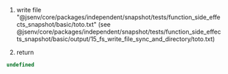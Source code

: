 1. write file "@jsenv/core/packages/independent/snapshot/tests/function_side_effects_snapshot/basic/toto.txt" (see @jsenv/core/packages/independent/snapshot/tests/function_side_effects_snapshot/basic/output/15_fs_write_file_sync_and_directory/toto.txt)

2. return
```js
undefined
```